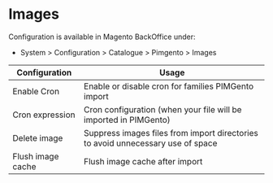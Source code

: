 **Images**
===========

Configuration is available in Magento BackOffice under:
* System > Configuration > Catalogue > Pimgento > Images


| Configuration     | Usage                                                                           |
|-------------------|---------------------------------------------------------------------------------|
| Enable Cron       | Enable or disable cron for families PIMGento import                             |
| Cron expression   | Cron configuration (when your file will be imported in PIMGento)                |
| Delete image      | Suppress images files from import directories to avoid unnecessary use of space |
| Flush image cache | Flush image cache after import                                                  |